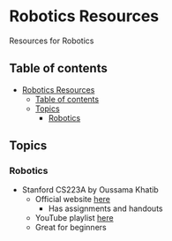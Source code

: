 # Robotics Resources

Resources for Robotics

## Table of contents

- [Robotics Resources](#robotics-resources)
  - [Table of contents](#table-of-contents)
  - [Topics](#Topics)
    - [Robotics](#robotics)

## Topics

### Robotics

- Stanford CS223A by Oussama Khatib
  - Official website [here](https://see.stanford.edu/Course/CS223A)
    - Has assignments and handouts
  - YouTube playlist [here](https://www.youtube.com/results?search_query=Stanford+CS223A)
  - Great for beginners
